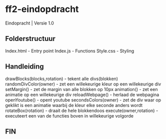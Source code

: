 # ff2-eindopdracht
Eindopracht | Versie 1.0

## Folderstructuur
Index.html - Entry point
Index.js - Functions
Style.css - Styling

## Handleiding
drawBlocks(blocks,rotation) - tekent alle divs(blokken)
randomDivColor(owner) - zet een willekeurige kleur op een willekeurige div
setMargin() - zet de margin van alle blokken op 10px
animation() - zet een animatie op een willekeurige div
reloadWebpage() - herlaad de webpagina
openYoutube() - opent youtube
secondsColors(owner) - zet de div waar op geklikt is een animatie waarbij de kleur elke seconde anders wordt
rotateBox(rotation) - draait de hele blokkendoos
execute(owner,rotation) - executeert een van de functies boven in willekeurige volgorde

## FIN
